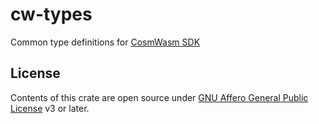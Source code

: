 # cw-types

Common type definitions for [CosmWasm SDK](https://github.com/steak-enjoyers/cw-sdk)

## License

Contents of this crate are open source under [GNU Affero General Public License](../LICENSE) v3 or later.
